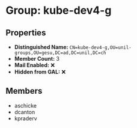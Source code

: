 # Group: kube-dev4-g

## Properties

- **Distinguished Name:** `CN=kube-dev4-g,OU=unil-groups,OU=gesu,DC=ad,DC=unil,DC=ch`
- **Member Count:** 3
- **Mail Enabled:** ❌
- **Hidden from GAL:** ❌

## Members

- aschicke
- dcanton
- kpraderv
